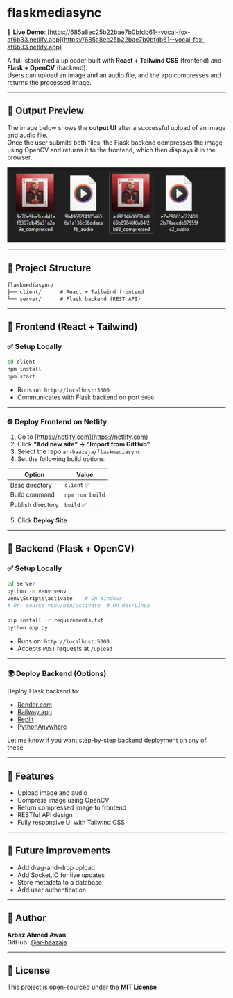 # flaskmediasync

🔗 **Live Demo**: [https://685a8ec25b22bae7b0bfdb61--vocal-fox-af6b33.netlify.app](https://685a8ec25b22bae7b0bfdb61--vocal-fox-af6b33.netlify.app)

A full-stack media uploader built with **React + Tailwind CSS** (frontend) and **Flask + OpenCV** (backend).  
Users can upload an image and an audio file, and the app compresses and returns the processed image.

---
## 📸 Output Preview

The image below shows the **output UI** after a successful upload of an image and audio file.  
Once the user submits both files, the Flask backend compresses the image using OpenCV and returns it to the frontend, which then displays it in the browser.

<img src="./Capture.PNG" alt="Compressed image preview after upload" width="600"/>

---
## 📁 Project Structure

```
flaskmediasync/
├── client/      # React + Tailwind frontend
└── server/      # Flask backend (REST API)
```

---

## 🚀 Frontend (React + Tailwind)

### ✅ Setup Locally

```bash
cd client
npm install
npm start
```

- Runs on: `http://localhost:3000`
- Communicates with Flask backend on port `5000`

---

### 🌐 Deploy Frontend on Netlify

1. Go to [https://netlify.com](https://netlify.com)
2. Click **"Add new site" → "Import from GitHub"**
3. Select the repo `ar-baazaja/flaskmediasync`
4. Set the following build options:

| Option            | Value         |
|------------------|---------------|
| Base directory   | `client` ✅    |
| Build command    | `npm run build` |
| Publish directory| `build` ✅     |

5. Click **Deploy Site**

---

## 🔧 Backend (Flask + OpenCV)

### ✅ Setup Locally

```bash
cd server
python -m venv venv
venv\Scripts\activate    # On Windows
# Or: source venv/bin/activate  # On Mac/Linux

pip install -r requirements.txt
python app.py
```

- Runs on: `http://localhost:5000`
- Accepts `POST` requests at `/upload`

---

### 🌍 Deploy Backend (Options)

Deploy Flask backend to:

- [Render.com](https://render.com)
- [Railway.app](https://railway.app)
- [Replit](https://replit.com)
- [PythonAnywhere](https://pythonanywhere.com)

Let me know if you want step-by-step backend deployment on any of these.

---

## 📸 Features

- Upload image and audio
- Compress image using OpenCV
- Return compressed image to frontend
- RESTful API design
- Fully responsive UI with Tailwind CSS

---

## 🧠 Future Improvements

- Add drag-and-drop upload
- Add Socket.IO for live updates
- Store metadata to a database
- Add user authentication

---

## 👤 Author

**Arbaz Ahmed Awan**  
GitHub: [@ar-baazaja](https://github.com/ar-baazaja)

---

## 📄 License

This project is open-sourced under the **MIT License**
